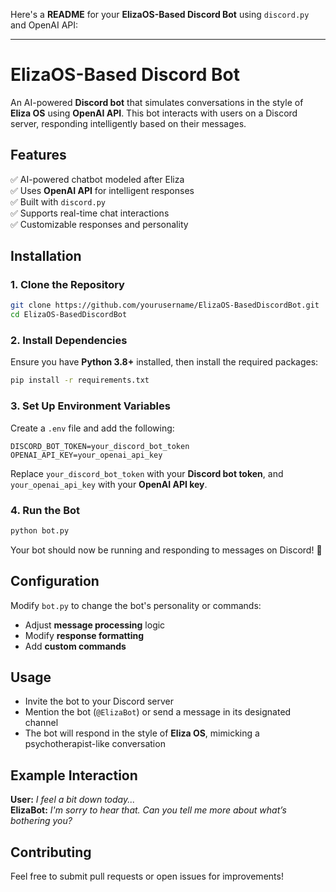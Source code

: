 Here's a **README** for your **ElizaOS-Based Discord Bot** using `discord.py` and OpenAI API:  

---

# **ElizaOS-Based Discord Bot**  
An AI-powered **Discord bot** that simulates conversations in the style of **Eliza OS** using **OpenAI API**. This bot interacts with users on a Discord server, responding intelligently based on their messages.  

## **Features**  
✅ AI-powered chatbot modeled after Eliza  
✅ Uses **OpenAI API** for intelligent responses  
✅ Built with `discord.py`  
✅ Supports real-time chat interactions  
✅ Customizable responses and personality  

## **Installation**  

### **1. Clone the Repository**  
```sh
git clone https://github.com/yourusername/ElizaOS-BasedDiscordBot.git
cd ElizaOS-BasedDiscordBot
```

### **2. Install Dependencies**  
Ensure you have **Python 3.8+** installed, then install the required packages:
```sh
pip install -r requirements.txt
```

### **3. Set Up Environment Variables**  
Create a `.env` file and add the following:
```
DISCORD_BOT_TOKEN=your_discord_bot_token
OPENAI_API_KEY=your_openai_api_key
```
Replace `your_discord_bot_token` with your **Discord bot token**, and `your_openai_api_key` with your **OpenAI API key**.  

### **4. Run the Bot**  
```sh
python bot.py
```
Your bot should now be running and responding to messages on Discord! 🚀  

## **Configuration**  
Modify `bot.py` to change the bot's personality or commands:  
- Adjust **message processing** logic  
- Modify **response formatting**  
- Add **custom commands**  

## **Usage**  
- Invite the bot to your Discord server  
- Mention the bot (`@ElizaBot`) or send a message in its designated channel  
- The bot will respond in the style of **Eliza OS**, mimicking a psychotherapist-like conversation  

## **Example Interaction**  
**User:** *I feel a bit down today...*  
**ElizaBot:** *I'm sorry to hear that. Can you tell me more about what’s bothering you?*  

## **Contributing**  
Feel free to submit pull requests or open issues for improvements!  
